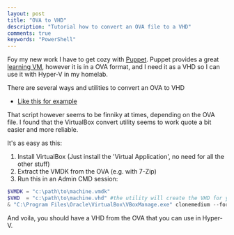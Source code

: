 ```yaml
---
layout: post
title: "OVA to VHD"
description: "Tutorial how to convert an OVA file to a VHD"
comments: true
keywords: "PowerShell"
---
```


Foy my new work I have to get cozy with [Puppet](https://puppet.com/).
Puppet provides a great [learning VM](https://puppet.com/download-learning-vm), however it is in a OVA format, and I need it as a VHD so I can use it with Hyper-V in my homelab.

There are several ways and utilities to convert an OVA to VHD
 * [Like this for example](https://support.purestorage.com/Solutions/Microsoft_Platform_Guide/Hyper-V_Role/*_Convert_VMware_OVA_to_Hyper-V_Virtual_Hard_Disk_VHD)
 
That script however seems to be finniky at times, depending on the OVA file.
I found that the VirtualBox convert utility seems to work quote a bit easier and more reliable.

It's as easy as this:
1. Install VirtualBox (Just install the 'Virtual Application', no need for all the other stuff)
2. Extract the VMDK from the OVA (e.g. with 7-Zip)
3. Run this in an Admin CMD session:
```PowerShell
$VMDK = "c:\path\to\machine.vmdk"
$VHD  = "c:\path\to\machine.vhd" #the utility will create the VHD for you
& "C:\Program Files\Oracle\VirtualBox\VBoxManage.exe" clonemedium --format vhd $vmdk $VHD
```
And voila, you should have a VHD from the OVA that you can use in Hyper-V.
